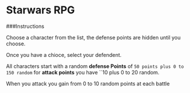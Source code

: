 # Starwars RPG

###Instructions

Choose a character from the list, the defense points are hidden until you choose. 

Once you have a chioce, select your defendent.

All characters start with a random **defense Points** of ``50 points plus 0 to 150 random``
for **attack points**  you have ``10 plus 0 to 20 random.

When you attack you gain from 0 to 10 random points at each battle


